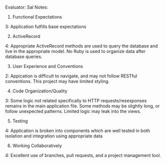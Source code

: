 Evaluator: Sal
Notes:


1. Functional Expectations

3: Application fulfills base expectations

2. ActiveRecord

4: Appropriate ActiveRecord methods are used to query the database and live in the appropriate model. No Ruby is used to organize data after database queries.

3. User Experience and Conventions

2: Appication is difficult to navigate, and may not follow RESTful conventions. This project may have limited styling.

4. Code Organization/Quality

3: Some logic not related specifically to HTTP requests/resesponses remains in the main application file. Some methods may be slightly long, or follow unexpected patterns. Limited logic may leak into the views.

5. Testing

4: Application is broken into components which are well tested in both isolation and integration using appropriate data

6. Working Collaboratively

4: Excellent use of branches, pull requests, and a project management tool.
